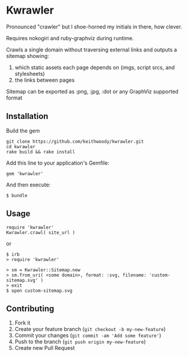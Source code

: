 # Kwrawler

Pronounced "crawler" but I shoe-horned my initials in there, how clever.

Requires nokogiri and ruby-graphviz during runtime.

Crawls a single domain without traversing external links and outputs a sitemap
showing:

1. which static assets each page depends on (imgs, script srcs, and stylesheets)
2. the links between pages

Sitemap can be exported as :png, :jpg, :dot or any GraphViz supported format

## Installation

Build the gem

    git clone https://github.com/keithwoody/kwrawler.git
    cd kwrawler
    rake build && rake install

Add this line to your application's Gemfile:

    gem 'kwrawler'

And then execute:

    $ bundle


## Usage

    require 'kwrawler'
    Kwrawler.crawl( site_url )

  or

    $ irb
    > require 'kwrawler'

    > sm = Kwrawler::Sitemap.new
    > sm.from_uri( <some domain>, format: :svg, filename: 'custom-sitemap.svg' )
    > exit
    $ open custom-sitemap.svg


## Contributing

1. Fork it
2. Create your feature branch (`git checkout -b my-new-feature`)
3. Commit your changes (`git commit -am 'Add some feature'`)
4. Push to the branch (`git push origin my-new-feature`)
5. Create new Pull Request
